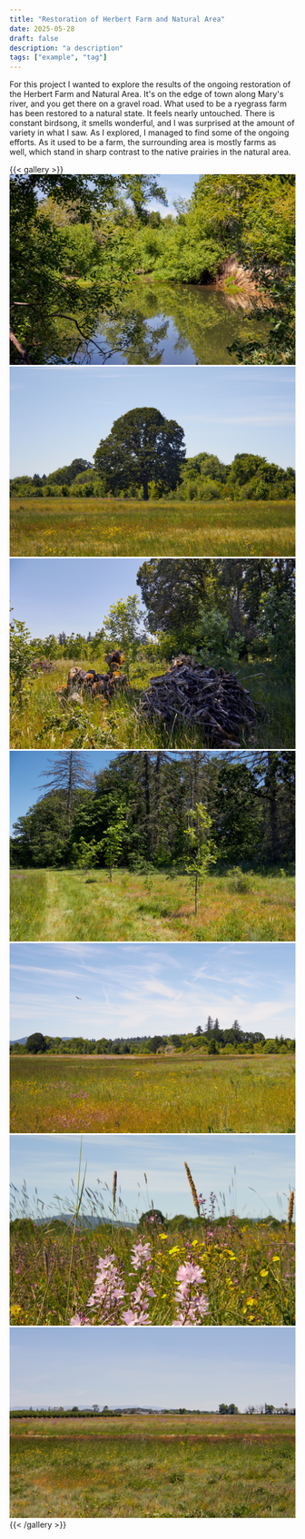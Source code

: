```yaml
---
title: "Restoration of Herbert Farm and Natural Area"
date: 2025-05-28
draft: false
description: "a description"
tags: ["example", "tag"]
---
```

For this project I wanted to explore the results of the ongoing restoration of the Herbert Farm and Natural Area. It's on the edge of town along Mary's river, and you get there on a gravel road. What used to be a ryegrass farm has been restored to a natural state. It feels nearly untouched. There is constant birdsong, it smells wonderful, and I was surprised at the amount of variety in what I saw. As I explored, I managed to find some of the ongoing efforts. As it used to be a farm, the surrounding area is mostly farms as well, which stand in sharp contrast to the native prairies in the natural area.

{{< gallery >}}
<img src="images/01.jpg" class="grid-w50 md:grid-w33 xl:grid-w25" />
<img src="images/02.jpg" class="grid-w50 md:grid-w33 xl:grid-w25" />
<img src="images/03.jpg" class="grid-w50 md:grid-w33 xl:grid-w25" />
<img src="images/04.jpg" class="grid-w50 md:grid-w33 xl:grid-w25" />
<img src="images/05.jpg" class="grid-w50 md:grid-w33 xl:grid-w25" />
<img src="images/06.jpg" class="grid-w50 md:grid-w33 xl:grid-w25" />
<img src="images/07.jpg" class="grid-w50 md:grid-w33 xl:grid-w25" />
{{< /gallery >}}